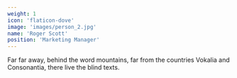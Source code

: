 ```yaml
---
weight: 1
icon: 'flaticon-dove'
image: 'images/person_2.jpg'
name: 'Roger Scott'
position: 'Marketing Manager'
---
```


Far far away, behind the word mountains, far from the countries Vokalia and Consonantia, there live the blind texts.
